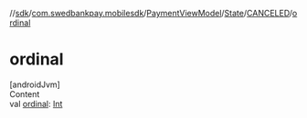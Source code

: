 //[sdk](../../../../../index.md)/[com.swedbankpay.mobilesdk](../../../index.md)/[PaymentViewModel](../../index.md)/[State](../index.md)/[CANCELED](index.md)/[ordinal](ordinal.md)



# ordinal  
[androidJvm]  
Content  
val [ordinal](ordinal.md): [Int](https://kotlinlang.org/api/latest/jvm/stdlib/kotlin/-int/index.html)  



